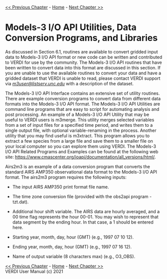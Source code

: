 <!-- BEGIN COMMENT -->
  
[<< Previous Chapter](VERDI_ch12.md) - [Home](README.md) - [Next Chapter >>](VERDI_ch14.md)

<!-- END COMMENT -->

Models-3 I/O API Utilities, Data Conversion Programs, and Libraries
============================================

As discussed in Section 6.1, routines are available to convert gridded input data to Models-3 I/O API format or new code can be written and contributed to VERDI for use by the community. The Models-3 I/O API routines that have been written to convert data into this format are discussed in this section. If you are unable to use the available routines to convert your data and have a gridded dataset that VERDI is unable to read, please contact VERDI support via *m3user@listserv.unc.edu* with a description of the dataset.

The Models-3 I/O API Interface contains an extensive set of utility routines. There are example conversion programs to convert data from different data formats into the Models-3 I/O API format. The Models-3 I/O API Utilities are command line programs that are easy to script for automating analysis and post processing. An example of a Models-3 I/O API Utility that may be useful to VERDI users is m3merge. This utility merges selected variables from a set of input files for a specified time period, and writes them to a single output file, with optional variable-renaming in the process. Another utility that you may find useful is m3xtract. This program allows you to extract a few species from a large file and save them to a smaller file on your local computer so you can explore them using VERDI. The Models-3 I/O API Related Programs and Examples can be found at the following web site: https://www.cmascenter.org/ioapi/documentation/all_versions/html/.

Airs2m3 is an example of a data conversion program that converts the standard AIRS AMP350 observational data format to the Models-3 I/O API format. The airs2m3 program requires the following inputs:

-   The input AIRS AMP350 print format file name.

-   The time zone conversion file (provided with the obs2api program - tzt.dat).

-   Additional hour shift variable. The AIRS data are hourly averaged, and a 00 time flag represents the hour 00-01. You may wish to represent that data segment by the ending hour. In that case, a 1 should be entered here.

-   Starting year, month, day, hour (GMT) (e.g., 1997 07 10 12).

-   Ending year, month, day, hour (GMT) (e.g., 1997 07 16 12).

-   Name of output variable (8 characters max) (e.g., O3_OBS).

<!-- BEGIN COMMENT -->

[<< Previous Chapter](VERDI_ch12.md) - [Home](README.md) - [Next Chapter >>](VERDI_ch14.md)<br>
VERDI User Manual (c) 2021<br>

<!-- END COMMENT -->
